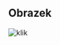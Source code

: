 <html>
  <head>
  <title> Strona początkowa </title>
  </head>
  
  <body>
  <h2> Obrazek </h2>
  <img scr="https://icdn.2cda.pl/obr/oryginalne/850ca7d90566b9ed82c60d9d50771230.jpg" alt="klik">
  
  </body>
  
 </html>
  
